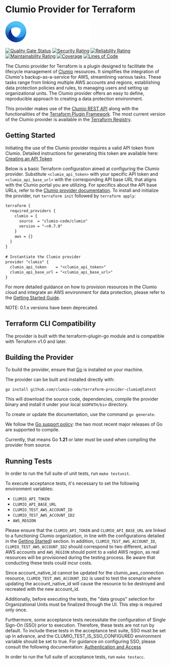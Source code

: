 # Clumio Provider for Terraform

![Clumio](.github/logo.svg)

[![Quality Gate Status](https://sonarcloud.io/api/project_badges/measure?project=clumio_terraform-provider-clumio-internal&metric=alert_status&token=0a73b8177110fee6d39be9057997d2d666c0d662)](https://sonarcloud.io/summary/new_code?id=clumio_terraform-provider-clumio-internal)
[![Security Rating](https://sonarcloud.io/api/project_badges/measure?project=clumio_terraform-provider-clumio-internal&metric=security_rating&token=0a73b8177110fee6d39be9057997d2d666c0d662)](https://sonarcloud.io/summary/new_code?id=clumio_terraform-provider-clumio-internal)
[![Reliability Rating](https://sonarcloud.io/api/project_badges/measure?project=clumio_terraform-provider-clumio-internal&metric=reliability_rating&token=0a73b8177110fee6d39be9057997d2d666c0d662)](https://sonarcloud.io/summary/new_code?id=clumio_terraform-provider-clumio-internal)
[![Maintainability Rating](https://sonarcloud.io/api/project_badges/measure?project=clumio_terraform-provider-clumio-internal&metric=sqale_rating&token=0a73b8177110fee6d39be9057997d2d666c0d662)](https://sonarcloud.io/summary/new_code?id=clumio_terraform-provider-clumio-internal)
[![Coverage](https://sonarcloud.io/api/project_badges/measure?project=clumio_terraform-provider-clumio-internal&metric=coverage&token=0a73b8177110fee6d39be9057997d2d666c0d662)](https://sonarcloud.io/summary/new_code?id=clumio_terraform-provider-clumio-internal)
[![Lines of Code](https://sonarcloud.io/api/project_badges/measure?project=clumio_terraform-provider-clumio-internal&metric=ncloc&token=0a73b8177110fee6d39be9057997d2d666c0d662)](https://sonarcloud.io/summary/new_code?id=clumio_terraform-provider-clumio-internal)

The Clumio provider for Terraform is a plugin designed to facilitate the lifecycle management of
[Clumio](https://clumio.com/) resources. It simplifies the integration of Clumio's backup-as-a-service
for AWS, streamlining various tasks. These tasks range from linking multiple AWS accounts and
regions, establishing data protection policies and rules, to managing users and setting up
organizational units. The Clumio provider offers an easy to define, reproducible approach to
creating a data protection environment.

This provider makes use of the [Clumio REST API](https://help.clumio.com/reference) along with the
functionalities of the [Terraform Plugin Framework](https://developer.hashicorp.com/terraform/plugin/framework).
The most current version of the Clumio provider is available in the
[Terraform Registry](https://registry.terraform.io/providers/clumio-code/clumio/latest).

## Getting Started

Initiating the use of the Clumio provider requires a valid API token from Clumio. Detailed
instructions for generating this token are available here:
[Creating an API Token](https://help.clumio.com/docs/api-tokens#managing-tokens)

Below is a basic Terraform configuration aimed at configuring the Clumio provider. Substitute
`<clumio_api_token>` with your specific API token and `<clumio_api_base_url>` with the corresponding
API base URL that aligns with the Clumio portal you are utilizing. For specifics about the API base
URLs, refer to the [Clumio provider documentation](https://registry.terraform.io/providers/clumio-code/clumio/latest/docs).
To install and initialize the provider, run `terraform init` followed by `terraform apply`:

```
terraform {
  required_providers {
    clumio = {
      source  = "clumio-code/clumio"
      version = "~>0.7.0"
    }
    aws = {}
  }
}

# Instantiate the Clumio provider
provider "clumio" {
  clumio_api_token    = "<clumio_api_token>"
  clumio_api_base_url = "<clumio_api_base_url>"
}
```

For more detailed guidance on how to provision resources in the Clumio cloud and integrate an AWS
environment for data protection, please refer to the
[Getting Started Guide](https://registry.terraform.io/providers/clumio-code/clumio/latest/docs/guides/getting_started).

NOTE: 0.1.x versions have been deprecated.

## Terraform CLI Compatibility

The provider is built with the terraform-plugin-go module and is compatible with
Terraform v1.0 and later.


## Building the Provider

To build the provider, ensure that [Go](https://go.dev/) is installed on your machine.

The provider can be built and installed directly with:
```shell
go install github.com/clumio-code/terraform-provider-clumio@latest
```

This will download the source code, dependencies, compile the provider binary
and install it under your local `$GOPATH/bin` directory.

To create or update the documentation, use the command `go generate`.

We follow the [Go support policy](https://golang.org/doc/devel/release.html#policy): the two most recent major releases of Go are supported to compile.

Currently, that means Go **1.21** or later must be used when compiling the provider from source.


## Running Tests

In order to run the full suite of unit tests, run `make testunit`.

To execute acceptance tests, it's necessary to set the following environment variables:

- `CLUMIO_API_TOKEN`
- `CLUMIO_API_BASE_URL`
- `CLUMIO_TEST_AWS_ACCOUNT_ID`
- `CLUMIO_TEST_AWS_ACCOUNT_ID2`
- `AWS_REGION`

Please ensure that the `CLUMIO_API_TOKEN` and `CLUMIO_API_BASE_URL` are linked to a functioning
Clumio organization, in line with the configurations detailed in the [Getting Started](#getting-started))
section. In addition, `CLUMIO_TEST_AWS_ACCOUNT_ID`, `CLUMIO_TEST_AWS_ACCOUNT_ID2` should correspond to two different, 
actual AWS accounts and `AWS_REGION` should point to a valid AWS region, 
as real resources will be provisioned during the testing process. Be aware that
conducting these tests could incur costs. 

Since account_native_id cannot be updated for the clumio_aws_connection resource, `CLUMIO_TEST_AWS_ACCOUNT_ID2` is used to test the scenario 
where updating the account_native_id will cause the resource to be destroyed and recreated with the new account_id.

Additionally, before executing the tests, the "data groups" selection for Organizational Units must be finalized through the UI.
This step is required only once.

Furthermore, some acceptance tests necessitate the configuration of Single Sign-On (SSO) prior to execution. Therefore, these tests are not run
by default. To include these tests in the acceptance test suite, SSO must be set up in advance, and the CLUMIO_TEST_IS_SSO_CONFIGURED environment
variable should be set to true. For guidance on configuring SSO, please consult the following documentation: [Authentication and Access](https://support.clumio.com/hc/en-us/sections/13440186425364-Authentication-and-Access)

In order to run the full suite of acceptance tests, run `make testacc`.
